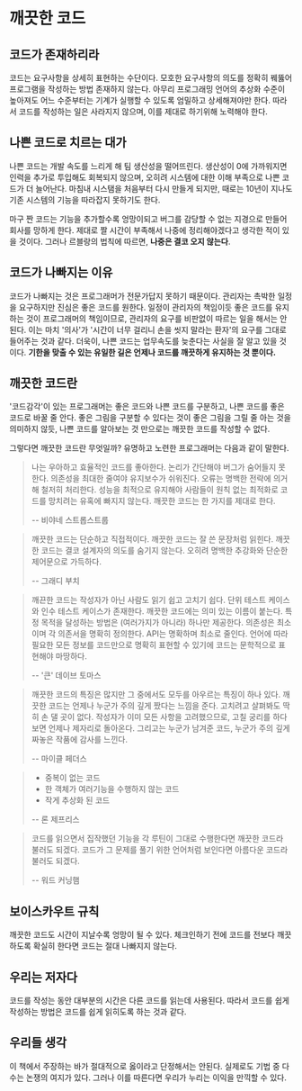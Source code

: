 # 깨끗한 코드
## 코드가 존재하리라
코드는 요구사항을 상세히 표현하는 수단이다.
모호한 요구사항의 의도를 정확히 꿰뚫어 프로그램을 작성하는 방법 존재하지 않는다.
아무리 프로그래밍 언어의 추상화 수준이 높아져도 어느 수준부터는 기계가 실행할 수 있도록 엄밀하고 상세해져야만 한다.
따라서 코드를 작성하는 일은 사라지지 않으며, 이를 제대로 하기위해 노력해야 한다.

## 나쁜 코드로 치르는 대가
나쁜 코드는 개발 속도를 느리게 해 팀 생산성을 떨어뜨린다.
생산성이 0에 가까워지면 인력을 추가로 투입해도 회복되지 않으며, 오히려 시스템에 대한 이해 부족으로 나쁜 코드가 더 늘어난다.
마침내 시스탬을 처음부터 다시 만들게 되지만, 때로는 10년이 지나도 기존 시스템의 기능을 따라잡지 못하기도 한다.

마구 짠 코드는 기능을 추가할수록 엉망이되고 버그를 감당할 수 없는 지경으로 만들어 회사를 망하게 한다.
제대로 짤 시간이 부족해서 나중에 정리해야겠다고 생각한 적이 있을 것이다.
그러나 르블랑의 법칙에 따르면, **나중은 결코 오지 않는다**.

## 코드가 나빠지는 이유
코드가 나빠지는 것은 프로그래머가 전문가답지 못하기 때문이다.
관리자는 촉박한 일정을 요구하지만 진심은 좋은 코드를 원한다.
일정이 관리자의 책임이듯 좋은 코드를 유지하는 것이 프로그래머의 책임이므로, 관리자의 요구를 비판없이 따르는 일을 해서는 안된다.
이는 마치 '의사'가 '시간이 너무 걸리니 손을 씻지 말라는 환자'의 요구를 그대로 들어주는 것과 같다.
더욱이, 나쁜 코드는 업무속도를 늦춘다는 사실을 잘 알고 있을 것이다.
**기한을 맞출 수 있는 유일한 길은 언제나 코드를 깨끗하게 유지하는 것 뿐이다.**

## 깨끗한 코드란
'코드감각'이 있는 프로그래머는 좋은 코드와 나쁜 코드를 구분하고, 나쁜 코드를 좋은 코드로 바꿀 줄 안다.
좋은 그림을 구분할 수 있다는 것이 좋은 그림을 그릴 줄 아는 것을 의미하지 않듯, 나쁜 코드를 알아보는 것 만으로는 깨끗한 코드를 작성할 수 없다.

그렇다면 깨끗한 코드란 무엇일까?
유명하고 노련한 프로그래머는 다음과 같이 말한다.
> 나는 우아하고 효율적인 코드를 좋아한다. 논리가 간단해야 버그가 숨어들지 못한다. 의존성을 최대한 줄여야 유지보수가 쉬워진다. 오류는 명백한 전략에 의거해 철저히 처리한다. 성능을 최적으로 유지해야 사람들이 원칙 없는 최적화로 코드를 망치려는 유혹에 빠지지 않는다. 깨끗한 코드는 한 가지를 제대로 한다.
> 
> -- 비야네 스트롭스트룹

> 깨끗한 코드는 단순하고 직접적이다. 깨끗한 코드는 잘 쓴 문장처럼 읽힌다. 깨끗한 코드는 결코 설계자의 의도를 숨기지 않는다. 오히려 명백한 추강화와 단순한 제어문으로 가득하다.
>
> -- 그래디 부치

> 깨끈한 코드는 작성자가 아닌 사람도 읽기 쉽고 고치기 쉽다. 단위 테스트 케이스와 인수 테스트 케이스가 존재한다. 깨끗한 코드에는 의미 있는 이름이 붙는다. 특정 목적을 달성하는 방법은 (여러가지가 아니라) 하나만 제공한다. 의존성은 최소이며 각 의존서을 명확히 정의한다. API는 명확하며 최소로 줄인다. 언어에 따라 필요한 모든 정보를 코드만으로 명확히 표현할 수 있기에 코드는 문학적으로 표현해야 마땅하다.
>
> -- '큰' 데이브 토마스

> 깨끗한 코드의 특징은 많지만 그 중에서도 모두를 아우르는 특징이 하나 있다. 깨끗한 코드는 언제나 누군가 주의 깊게 짰다는 느낌을 준다. 고치려고 살펴봐도 딱히 손 댈 곳이 없다. 작성자가 이미 모든 사항을 고려했으므로, 고칠 궁리를 하다보면 언제나 제자리로 돌아온다. 그리고는 누군가 남겨준 코드, 누군가 주의 깊게 짜놓은 작품에 감사를 느낀다.
>
> -- 마이클 페더스

> - 중복이 없는 코드
> - 한 객체가 여러기능을 수행하지 않는 코드
> - 작게 추상화 된 코드
>
> -- 론 제프리스

> 코드를 읽으면서 집작했던 기능을 각 루틴이 그대로 수행한다면 깨끗한 코드라 불러도 되겠다. 코드가 그 문제를 풀기 위한 언어처럼 보인다면 아름다운 코드라 불러도 되겠다.
>
> -- 워드 커닝햄

## 보이스카우트 규칙
깨끗한 코드도 시간이 지날수록 엉망이 될 수 있다.
체크인하기 전에 코드를 전보다 깨끗하도록 확실히 한다면 코드는 절대 나빠지지 않는다.

## 우리는 저자다
코드를 작성는 동안 대부분의 시간은 다른 코드를 읽는데 사용된다.
따라서 코드를 쉽게 작성하는 방법은 코드를 쉽게 읽히도록 하는 것과 같다.

## 우리들 생각
이 책에서 주장하는 바가 절대적으로 옳이라고 단정해서는 안된다.
실제로도 기법 중 다수는 논쟁의 여지가 있다.
그러나 이를 따른다면 우리가 누리는 이익을 만끽할 수 있다.
